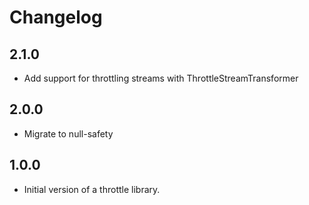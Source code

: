 # Changelog

## 2.1.0
  * Add support for throttling streams with ThrottleStreamTransformer

## 2.0.0
  * Migrate to null-safety

## 1.0.0

  * Initial version of a throttle library.